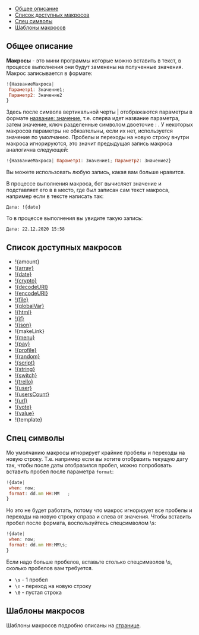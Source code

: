 * [Общее описание](#общее-описание)
* [Список доступных макросов](#список-доступных-макросов)
* [Спец символы](#спец-символы)
* [Шаблоны макросов](#шаблоны-макросов)
## Общее описание

**Макросы** - это мини программы которые можно вставить в текст, в процессе выполнения они будут заменены на полученные значения. Макрос записывается в формате:
```js 
!{НазваниеМакроса|
 Параметр1: Значение1;
 Параметр2: Значение2
}
```

Здесь после символа вертикальной черты | отображаются параметры в формате <u>название: значение</u>, т.е. сперва идет название параметра, затем значение, ключ разделенные символом двоеточие : . У некоторых макросов параметры не обязательны, если их нет, используется значение по умолчанию. Пробелы и переходы на новую строку внутри макроса игнорируются, это значит предыдущая запись макроса аналогична следующей:
```js 
!{НазваниеМакроса| Параметр1: Значение1; Параметр2: Значение2}
```

Вы можете использовать любую запись, какая вам больше нравится.

В процессе выполнения макроса, бот вычисляет значение и подставляет его в в место, где был записан сам текст макроса, например если в тексте написать так:

`Дата: !{date}`

То в процессе выполнения вы увидите такую запись:

`Дата: 22.12.2020 15:58`


## Список доступных макросов
* !{amount}
* [!{array}](/docs-test/_export/macros/array)
* [!{date}](/docs-test/_export/macros/date)
* [!{crypto}](/docs-test/_export/macros/crypto)
* [!{decodeURI}](/docs-test/_export/macros/encodeuri)
* [!{encodeURI}](/docs-test/_export/macros/encodeuri)
* [!{file}](/docs-test/_export/macros/file)
* [!{globalVar}](/docs-test/_export/macros/globalvar)
* [!{html}](/docs-test/_export/macros/html)
* [!{if}](/docs-test/_export/macros/if)
* [!{json}](/docs-test/_export/macros/json)
* !{makeLink}
* [!{menu}](/docs-test/_export/macros/menu)
* [!{pay}](/docs-test/_export/macros/pay)
* [!{profile}](/docs-test/_export/macros/profile)
* [!{random}](/docs-test/_export/macros/random)
* [!{script}](/docs-test/_export/script)
* [!{string}](/docs-test/_export/macros/string)
* [!{switch}](/docs-test/_export/macros/switch)
* [!{trello}](/docs-test/_export/macros/trello)
* [!{user}](/docs-test/_export/macros/user)
* [!{usersCount}](/docs-test/_export/macros/usercount)
* [!{url}](/docs-test/_export/macros/url)
* [!{vote}](/docs-test/_export/macros/vote)
* [!{value}](/docs-test/_export/macros/value)
* !{template}


## Спец символы

Мо умолчанию макросы игнорирует крайние пробелы и переходы на новую строку. Т.е. например если вы хотите отобразить текущую дату так, чтобы после даты отобразился пробел, можно попробовать вставить пробел после параметра `format`:
```js 
!{date|
 when: now;
 format: dd.mm HH:MM   ;
}
```

Но это не будет работать, потому что макрос игнорирует все пробелы и переходы на новую строку справа и слева от значения. Чтобы вставить пробел после формата, воспользуйтесь спецсимволом \s:
```js 
!{date|
 when: now;
 format: dd.mm HH:MM\s;
}
```

Если надо больше пробелов, вставьте столько спецсимволов \s, сколько пробелов вам требуется.
* `\s` - 1 пробел
* `\n` - переход на новую строку
* `\0` - пустая строка


## Шаблоны макросов

Шаблоны макросов подробно описаны на [странице](/docs-test/_export/macros/template).



